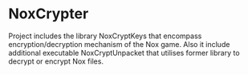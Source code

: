 # NoxCrypter
Project includes the library NoxCryptKeys that encompass encryption/decryption mechanism of the Nox game. Also it include additional executable NoxCryptUnpacket that utilises former library to decrypt or encrypt Nox files.
